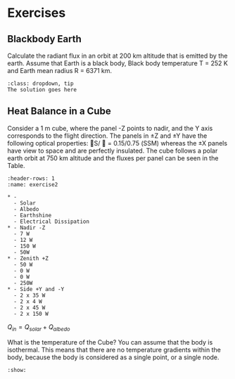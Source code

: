 # Exercises

## Blackbody Earth

Calculate the radiant flux in an orbit at 200 km altitude that is emitted by the earth. Assume that Earth is a black body, Black body temperature T = 252 K and Earth mean radius R = 6371 km. 

```{admonition} Click to see the solution
:class: dropdown, tip
The solution goes here
```
## Heat Balance in a Cube
Consider a 1 m cube, where the panel -Z  points to nadir, and the Y axis corresponds to the flight direction. The panels in ±Z and ±Y have the following optical properties: S/   = 0.15/0.75 (SSM) whereas the ±X panels have view to space and are perfectly insulated. 
The cube follows a polar earth orbit at 750 km altitude and the fluxes per panel can be seen in the Table. 

```{list-table} Orbit averaged absorbed fluxes per panel (in W)
:header-rows: 1
:name: exercise2

* - 
  - Solar
  - Albedo
  - Earthshine
  - Electrical Dissipation
* - Nadir -Z
  - 7 W
  - 12 W
  - 150 W
  - 50W
* - Zenith +Z
  - 50 W
  - 0 W
  - 0 W
  - 250W
* - Side +Y and -Y
  - 2 x 35 W
  - 2 x 4 W
  - 2 x 45 W
  - 2 x 150 W  
```
$Q_{in}=Q_{solar}+Q_{albedo}$ 

What is the temperature of the Cube? You can assume that the body is isothermal. This means that there are no temperature gradients within the body, because the body is considered as a single point, or a single node.

```{toggle} Click to see the solution
:show:
```

